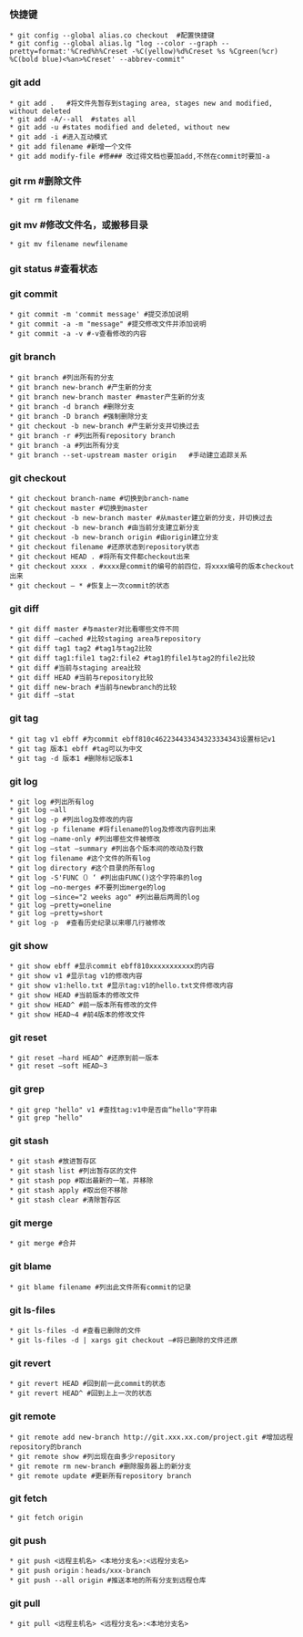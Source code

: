 ### 快捷键
    * git config --global alias.co checkout  #配置快捷键
    * git config --global alias.lg "log --color --graph --pretty=format:'%Cred%h%Creset -%C(yellow)%d%Creset %s %Cgreen(%cr) %C(bold blue)<%an>%Creset' --abbrev-commit"
### git add
    * git add .   #将文件先暂存到staging area, stages new and modified, without deleted 
    * git add -A/--all  #states all
    * git add -u #states modified and deleted, without new
    * git add -i #进入互动模式
    * git add filename #新增一个文件
    * git add modify-file #修### 改过得文档也要加add,不然在commit时要加-a
### git rm #删除文件
    * git rm filename
### git mv #修改文件名，或搬移目录
    * git mv filename newfilename
### git status #查看状态
### git commit 
    * git commit -m 'commit message' #提交添加说明
    * git commit -a -m "message" #提交修改文件并添加说明
    * git commit -a -v #-v查看修改的内容
### git branch
    * git branch #列出所有的分支
    * git branch new-branch #产生新的分支
    * git branch new-branch master #master产生新的分支
    * git branch -d branch #删除分支
    * git branch -D branch #强制删除分支
    * git checkout -b new-branch #产生新分支并切换过去
    * git branch -r #列出所有repository branch 
    * git branch -a #列出所有分支
    * git branch --set-upstream master origin 	#手动建立追踪关系
### git checkout
    * git checkout branch-name #切换到branch-name 
    * git checkout master #切换到master 
    * git checkout -b new-branch master #从master建立新的分支，并切换过去
    * git checkout -b new-branch #由当前分支建立新分支
    * git checkout -b new-branch origin #由origin建立分支
    * git checkout filename #还原状态到repository状态
    * git checkout HEAD . #将所有文件都checkout出来
    * git checkout xxxx . #xxxx是commit的编号的前四位，将xxxx编号的版本checkout出来
    * git checkout – * #恢复上一次commit的状态
### git diff
    * git diff master #与master对比看哪些文件不同
    * git diff –cached #比较staging area与repository 
    * git diff tag1 tag2 #tag1与tag2比较
    * git diff tag1:file1 tag2:file2 #tag1的file1与tag2的file2比较
    * git diff #当前与staging area比较
    * git diff HEAD #当前与repository比较
    * git diff new-brach #当前与newbranch的比较
    * git diff –stat  
### git tag
    * git tag v1 ebff #为commit ebff810c462234433434323334343设置标记v1 
    * git tag 版本1 ebff #tag可以为中文
    * git tag -d 版本1 #删除标记版本1
### git log
    * git log #列出所有log 
    * git log –all 
    * git log -p #列出log及修改的内容
    * git log -p filename #将filename的log及修改内容列出来
    * git log –name-only #列出哪些文件被修改
    * git log –stat –summary #列出各个版本间的改动及行数
    * git log filename #这个文件的所有log 
    * git log directory #这个目录的所有log 
    * git log -S'FUNC（）‘ #列出由FUNC()这个字符串的log 
    * git log –no-merges #不要列出merge的log 
    * git log –since="2 weeks ago" #列出最后两周的log 
    * git log –pretty=oneline
    * git log –pretty=short
    * git log -p  #查看历史纪录以来哪几行被修改
### git show
    * git show ebff #显示commit ebff810xxxxxxxxxxx的内容
    * git show v1 #显示tag v1的修改内容
    * git show v1:hello.txt #显示tag:v1的hello.txt文件修改内容
    * git show HEAD #当前版本的修改文件
    * git show HEAD^ #前一版本所有修改的文件
    * git show HEAD~4 #前4版本的修改文件
### git reset
    * git reset –hard HEAD^ #还原到前一版本
    * git reset –soft HEAD~3
### git grep
    * git grep "hello" v1 #查找tag:v1中是否由“hello"字符串
    * git grep "hello"
### git stash
    * git stash #放进暂存区
    * git stash list #列出暂存区的文件
    * git stash pop #取出最新的一笔，并移除
    * git stash apply #取出但不移除
    * git stash clear #清除暂存区
### git merge
    * git merge #合并
### git blame
    * git blame filename #列出此文件所有commit的记录
### git ls-files
    * git ls-files -d #查看已删除的文件
    * git ls-files -d | xargs git checkout –#将已删除的文件还原
### git revert
    * git revert HEAD #回到前一此commit的状态
    * git revert HEAD^ #回到上上一次的状态
### git remote
    * git remote add new-branch http://git.xxx.xx.com/project.git #增加远程repository的branch 
    * git remote show #列出现在由多少repository 
    * git remote rm new-branch #删除服务器上的新分支
    * git remote update #更新所有repository branch
### git fetch
    * git fetch origin
### git push
    * git push <远程主机名> <本地分支名>:<远程分支名>
    * git push origin：heads/xxx-branch
    * git push --all origin #推送本地的所有分支到远程仓库
### git pull
    * git pull <远程主机名> <远程分支名>:<本地分支名>








     










